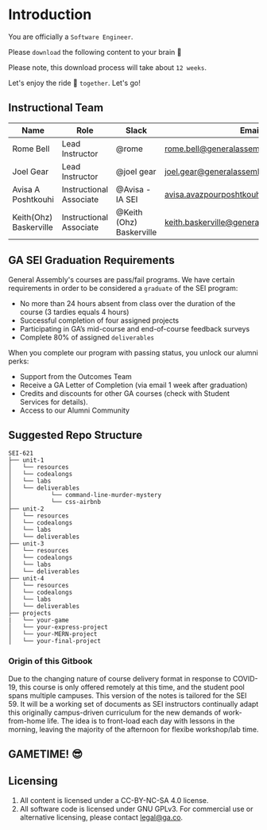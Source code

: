 # Introduction


You are officially a `Software Engineer`.

Please `download` the following content to your brain 🧠

Please note, this download process will take about `12 weeks`.

Let's enjoy the ride 🎢 `together`. Let's go!

## Instructional Team

| Name            | Role                    | Slack           | Email                            |
| --------------- | ----------------------- | --------------- | -------------------------------- |
| Rome Bell       | Lead Instructor         | @rome           | rome.bell@generalassemb.ly       |
| Joel Gear  | Lead Instructor         | @joel gear | joel.gear@generalassemb.ly  |
| Avisa A Poshtkouhi  | Instructional Associate | @Avisa - IA SEI   | avisa.avazpourposhtkouhi@generalassemb.ly |
| Keith(Ohz) Baskerville  | Instructional Associate | @Keith (Ohz) Baskerville   | keith.baskerville@generalassemb.ly  |

## GA SEI Graduation Requirements

General Assembly's courses are pass/fail programs. We have certain requirements in order to be considered a `graduate` of the SEI program:

* No more than 24 hours absent from class over the duration of the course (3 tardies equals 4 hours)
* Successful completion of four assigned projects
* Participating in GA’s mid-course and end-of-course feedback surveys
* Complete 80% of assigned `deliverables`

When you complete our program with passing status, you unlock our alumni perks:

* Support from the Outcomes Team
* Receive a GA Letter of Completion (via email 1 week after graduation)
* Credits and discounts for other GA courses (check with Student Services for details).
* Access to our Alumni Community

## Suggested Repo Structure

```
SEI-621
├── unit-1
│   └── resources
│   └── codealongs
│   └── labs
│   └── deliverables
│           └── command-line-murder-mystery
│           └── css-airbnb
├── unit-2
│   └── resources
│   └── codealongs
│   └── labs
│   └── deliverables
├── unit-3
│   └── resources
│   └── codealongs
│   └── labs
│   └── deliverables
├── unit-4
│   └── resources
│   └── codealongs
│   └── labs
│   └── deliverables
├── projects
|   └── your-game
│   └── your-express-project
│   └── your-MERN-project
│   └── your-final-project
```

### Origin of this Gitbook

Due to the changing nature of course delivery format in response to COVID-19, this course is only offered remotely at this time, and the student pool spans multiple campuses. This version of the notes is tailored for the SEI 59. It will be a working set of documents as SEI instructors continually adapt this originally campus-driven curriculum for the new demands of work-from-home life. The idea is to front-load each day with lessons in the morning, leaving the majority of the afternoon for flexibe workshop/lab time.

## GAMETIME! 😎

## Licensing

1. All content is licensed under a CC-BY-NC-SA 4.0 license.
2. All software code is licensed under GNU GPLv3. For commercial use or alternative licensing, please contact legal@ga.co.
